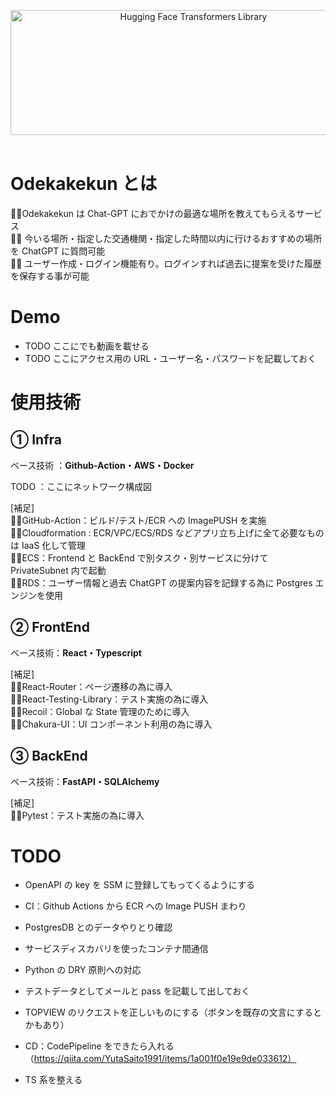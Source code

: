 <p align="center">
  <picture>
   <img alt="Hugging Face Transformers Library" src="https://github.com/TakehikoEsaka/odekakekun/assets/28090246/db7a5fac-76e9-45b6-ab70-ee1c4b977b4d" width="570" height="200" style="max-width: 100%;">
  </picture>
  <br/>
  <br/>
</p>

# Odekakekun とは

🚶‍♂️Odekakekun は Chat-GPT におでかけの最適な場所を教えてもらえるサービス <br />
🚶‍♂️ 今いる場所・指定した交通機関・指定した時間以内に行けるおすすめの場所を ChatGPT に質問可能<br />
🚶‍♂️ ユーザー作成・ログイン機能有り。ログインすれば過去に提案を受けた履歴を保存する事が可能<br />

# Demo

- TODO ここにでも動画を載せる
- TODO ここにアクセス用の URL・ユーザー名・パスワードを記載しておく

# 使用技術

## ① Infra

ベース技術 ：**Github-Action・AWS・Docker**

TODO ：ここにネットワーク構成図

[補足]</br>
🚶‍♂️GitHub-Action：ビルド/テスト/ECR への ImagePUSH を実施 </br>
🚶‍♂️Cloudformation : ECR/VPC/ECS/RDS などアプリ立ち上げに全て必要なものは IaaS 化して管理 </br>
🚶‍♂️ECS：Frontend と BackEnd で別タスク・別サービスに分けて PrivateSubnet 内で起動 </br>
🚶‍♂️RDS：ユーザー情報と過去 ChatGPT の提案内容を記録する為に Postgres エンジンを使用 </br>

## ② FrontEnd

ベース技術：**React・Typescript**

[補足]</br>
🚶‍♂️React-Router：ページ遷移の為に導入</br>
🚶‍♂️React-Testing-Library：テスト実施の為に導入</br>
🚶‍♂️Recoil：Global な State 管理のために導入</br>
🚶‍♂️Chakura-UI：UI コンポーネント利用の為に導入</br>

## ③ BackEnd

ベース技術：**FastAPI・SQLAlchemy**

[補足]</br>
🚶‍♂️Pytest：テスト実施の為に導入</br>

# TODO

- OpenAPI の key を SSM に登録してもってくるようにする
- CI：Github Actions から ECR への Image PUSH まわり
- PostgresDB とのデータやりとり確認
- サービスディスカバリを使ったコンテナ間通信

- Python の DRY 原則への対応
- テストデータとしてメールと pass を記載して出しておく
- TOPVIEW のリクエストを正しいものにする（ボタンを既存の文言にするとかもあり）
- CD：CodePipeline をできたら入れる（https://qiita.com/YutaSaito1991/items/1a001f0e19e9de033612）
- TS 系を整える
